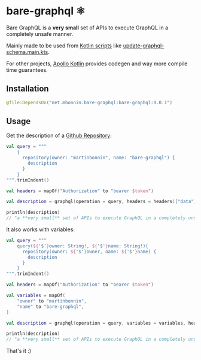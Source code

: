 # bare-graphql ⚛️

Bare GraphQL is a **very small** set of APIs to execute GraphQL in a completely unsafe manner. 

Mainly made to be used from [Kotlin scripts](https://kotlinlang.org/docs/custom-script-deps-tutorial.html) like [update-graphql-schema.main.kts](https://github.com/apollographql/update-graphql-schema/blob/main/update-schema.main.kts#L125).

For other projects, [Apollo Kotlin](https://github.com/apollographql/apollo-kotlin) provides codegen and way more compile time guarantees.

## Installation

```kotlin
@file:DependsOn("net.mbonnin.bare-graphql:bare-graphql:0.0.1")
```

## Usage

Get the description of a [Github Repository](https://docs.github.com/en/graphql/reference/queries#repository):

```kotlin
val query = """
    {
      repository(owner: "martinbonnin", name: "bare-graphql") {
        description
      }
    }
""".trimIndent()

val headers = mapOf("Authorization" to "bearer $token")

val description = graphql(operation = query, headers = headers)["data"].asMap["repository"].asMap["description"]

println(description)
// "a **very small** set of APIs to execute GraphQL in a completely unsafe manner"
```

It also works with variables:

```kotlin
val query = """
    query(${'$'}owner: String!, ${'$'}name: String!){
      repository(owner: ${'$'}owner, name: ${'$'}name) {
        description
      }
    }
""".trimIndent()

val headers = mapOf("Authorization" to "bearer $token")

val variables = mapOf(
    "owner" to "martinbonnin",
    "name" to "bare-graphql",
)

val description = graphql(operation = query, variables = variables, headers = headers)["data"].asMap["repository"].asMap["description"]

println(description)
// "a **very small** set of APIs to execute GraphQL in a completely unsafe manner"
```

That's it :) 
